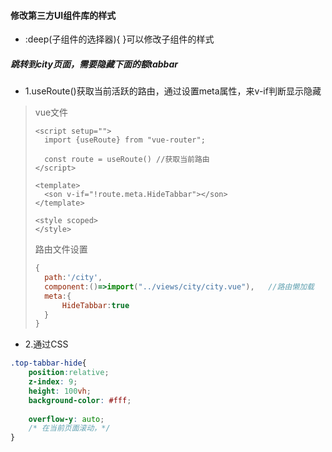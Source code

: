 #### 修改第三方UI组件库的样式

- :deep(子组件的选择器){ 
}可以修改子组件的样式

##### 跳转到city页面，需要隐藏下面的额tabbar

- 1.useRoute()获取当前活跃的路由，通过设置meta属性，来v-if判断显示隐藏
> vue文件
> ```vue
> <script setup="">
>   import {useRoute} from "vue-router";
>
>   const route = useRoute() //获取当前路由
> </script>
>
> <template>
>   <son v-if="!route.meta.HideTabbar"></son>
> </template>
> 
><style scoped>
></style>
> ```
> 路由文件设置
> ```javascript
> {
>   path:'/city',
>   component:()=>import("../views/city/city.vue"),   //路由懒加载
>   meta:{
>       HideTabbar:true
>   }
> }
> ```

- 2.通过CSS
```css
.top-tabbar-hide{
    position:relative;
    z-index: 9;
    height: 100vh;
    background-color: #fff;
    
    overflow-y: auto;
    /* 在当前页面滚动，*/
}
```